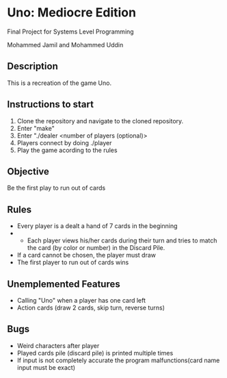 # Uno: Mediocre Edition
Final Project for Systems Level Programming

Mohammed Jamil and Mohammed Uddin

## Description
This is a recreation of the game Uno.

## Instructions to start
1. Clone the repository and navigate to the cloned repository. 
2. Enter "make"
3. Enter "./dealer <number of players (optional)>
4. Players connect by doing ./player
5. Play the game acording to the rules 

## Objective
Be the first play to run out of cards

## Rules
- Every player is a dealt a hand of 7 cards in the beginning
- - Each player views his/her cards during their turn and tries to match the card (by color or number) in the Discard Pile.
- If a card cannot be chosen, the player must draw
- The first player to run out of cards wins

## Unemplemented Features
- Calling "Uno" when a player has one card left
- Action cards (draw 2 cards, skip turn, reverse turns)

## Bugs
- Weird characters after player
- Played cards pile (discard pile) is printed multiple times
- If input is not completely accurate the program malfunctions(card name input must be exact)
